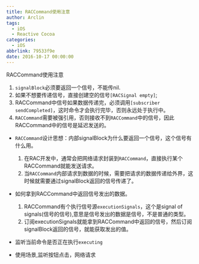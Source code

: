 ```yaml
---
title: RACCommand使用注意
author: Arclin
tags:
  - iOS
  - Reactive Cocoa
categories:
  - iOS
abbrlink: 79533f9e
date: 2016-10-17 00:00:00
---
```

RACCommand使用注意

<!-- more -->

 1. `signalBlock`必须要返回一个信号，不能传nil. 
 2. 如果不想要传递信号，直接创建空的信号`[RACSignal empty]`;
 3. RACCommand中信号如果数据传递完，必须调用`[subscriber sendCompleted]`，这时命令才会执行完毕，否则永远处于执行中。
 4. `RACCommand`需要被强引用，否则接收不到`RACCommand`中的信号，因此RACCommand中的信号是延迟发送的。

- `RACCommand`设计思想：内部signalBlock为什么要返回一个信号，这个信号有什么用。

 	1. 在RAC开发中，通常会把网络请求封装到`RACCommand`，直接执行某个RACCommand就能发送请求。
 	2. 当`RACCommand`内部请求到数据的时候，需要把请求的数据传递给外界，这时候就需要通过signalBlock返回的信号传递了。

- 如何拿到RACCommand中返回信号发出的数据。

 	1. RACCommand有个执行信号源`executionSignals`，这个是signal of signals(信号的信号),意思是信号发出的数据是信号，不是普通的类型。
 	2. 订阅executionSignals就能拿到RACCommand中返回的信号，然后订阅signalBlock返回的信号，就能获取发出的值。

- 监听当前命令是否正在执行`executing`
- 使用场景,监听按钮点击，网络请求